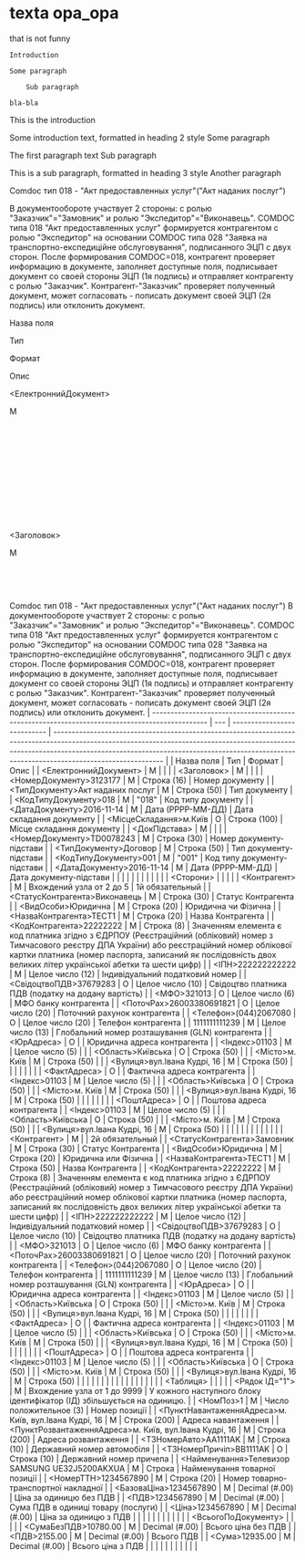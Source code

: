 # texta opa\_opa



that is not funny

```text
Introduction

Some paragraph

    Sub paragraph

bla-bla
```

This is the introduction

Some introduction text, formatted in heading 2 style Some paragraph

The first paragraph text Sub paragraph

This is a sub paragraph, formatted in heading 3 style Another paragraph

Comdoc тип 018 - "Акт предоставленных услуг"\("Акт наданих послуг"\)

В документообороте участвует 2 стороны: с ролью "Заказчик"="Замовник" и ролью "Экспедитор"="Виконавець". COMDOC типа 018 "Акт предоставленных услуг" формируется контрагентом с ролью "Экспедитор" на основании COMDOC типа 028 "Заявка на транспортно-експедиційне обслуговування", подписанного ЭЦП с двух сторон. После формирования COMDOC=018, контрагент проверяет информацию в документе, заполняет доступные поля, подписывает документ со своей стороны ЭЦП \(1я подпись\) и отправляет контрагенту с ролью "Заказчик". Контрагент-"Заказчик" проверяет полученный документ, может согласовать - пописать документ своей ЭЦП \(2я подпись\) или отклонить документ.

Назва поля

Тип

Формат

Опис

&lt;ЕлектроннийДокумент&gt;

M

​

​

​

​

​

​

&lt;Заголовок&gt;

M

​

​

Comdoc тип 018 - "Акт предоставленных услуг"\("Акт наданих послуг"\) В документообороте участвует 2 стороны: с ролью "Заказчик"="Замовник" и ролью "Экспедитор"="Виконавець". COMDOC типа 018 "Акт предоставленных услуг" формируется контрагентом с ролью "Экспедитор" на основании COMDOC типа 028 "Заявка на транспортно-експедиційне обслуговування", подписанного ЭЦП с двух сторон. После формирования COMDOC=018, контрагент проверяет информацию в документе, заполняет доступные поля, подписывает документ со своей стороны ЭЦП \(1я подпись\) и отправляет контрагенту с ролью "Заказчик". Контрагент-"Заказчик" проверяет полученный документ, может согласовать - пописать документ своей ЭЦП \(2я подпись\) или отклонить документ. \| --------------------------------------------------------------------------------------------- \| --- \| --------------------------- \| ------------------------------------------------------------------------------------------------------------------------------------------------------------------------------------------------------------------------------------------------------------------------ \| \| Назва поля \| Тип \| Формат \| Опис \| \| &lt;ЕлектроннийДокумент&gt; \| M \| \| \| \| &lt;Заголовок&gt; \| M \| \| \| \| &lt;НомерДокументу&gt;3123177 \| M \| Строка \(16\) \| Номер документу \| \| &lt;ТипДокументу&gt;Акт наданих послуг \| M \| Строка \(50\) \| Тип документу \| \| &lt;КодТипуДокументу&gt;018 \| M \| "018" \| Код типу документу \| \| &lt;ДатаДокументу&gt;2016-11-14 \| M \| Дата \(РРРР-ММ-ДД\) \| Дата складання документу \| \| &lt;МісцеСкладання&gt;м.Київ \| О \| Строка \(100\) \| Місце складання документу \| \| &lt;ДокПідстава&gt; \| M \| \| \| \| &lt;НомерДокументу&gt;TD0078243 \| M \| Строка \(30\) \| Номер документу-підстави \| \| &lt;ТипДокументу&gt;Договор \| M \| Строка \(50\) \| Тип документу-підстави \| \| &lt;КодТипуДокументу&gt;001 \| M \| "001" \| Код типу документу-підстави \| \| &lt;ДатаДокументу&gt;2016-11-14 \| M \| Дата \(РРРР-ММ-ДД\) \| Дата документу-підстави \| \| \| \| \| \| \| \| \| \| \| \| &lt;Сторони&gt; \| \| \| \| \| &lt;Контрагент&gt; \| M \| Вхождений узла от 2 до 5 \| 1й обязательный \| \| &lt;СтатусКонтрагента&gt;Виконавець \| M \| Строка \(30\) \| Статус Контрагента \| \| &lt;ВидОсоби&gt;Юридична \| M \| Строка \(20\) \| Юридична чи Фізична \| \| &lt;НазваКонтрагента&gt;ТЕСТ1 \| M \| Строка \(20\) \| Назва Контрагента \| \| &lt;КодКонтрагента&gt;22222222 \| M \| Строка \(8\) \| Значенням елемента є код платника згідно з ЄДРПОУ \(Реєстраційний \(обліковий\) номер з Тимчасового реєстру ДПА України\) або реєстраційний номер облікової картки платника \(номер паспорта, записаний як послідовність двох великих літер української абетки та шести цифр\) \| \| &lt;ІПН&gt;222222222222 \| M \| Целое число \(12\) \| Індивідуальний податковий номер \| \| &lt;СвідоцтвоПДВ&gt;37679283 \| О \| Целое число \(10\) \| Свідоцтво платника ПДВ \(податку на додану вартість\) \| \| &lt;МФО&gt;321013 \| О \| Целое число \(6\) \| МФО банку контрагента \| \| &lt;ПоточРах&gt;26003380691821 \| О \| Целое число \(20\) \| Поточний рахунок контрагента \| \| &lt;Телефон&gt;\(044\)2067080 \| О \| Целое число \(20\) \| Телефон контрагента \| \| 1111111111239 \| M \| Целое число \(13\) \| Глобальний номер розташування \(GLN\) контрагента \| \| &lt;ЮрАдреса&gt; \| О \| \| Юридична адреса контрагента \| \| &lt;Індекс&gt;01103 \| M \| Целое число \(5\) \| \| \| &lt;Область&gt;Київська \| О \| Строка \(50\) \| \| \| &lt;Місто&gt;м. Київ \| M \| Строка \(50\) \| \| \| &lt;Вулиця&gt;вул.Івана Кудрі, 16 \| M \| Строка \(50\) \| \| \| \| \| \| \| \| &lt;ФактАдреса&gt; \| О \| \| Фактична адреса контрагента \| \| &lt;Індекс&gt;01103 \| M \| Целое число \(5\) \| \| \| &lt;Область&gt;Київська \| О \| Строка \(50\) \| \| \| &lt;Місто&gt;м. Київ \| M \| Строка \(50\) \| \| \| &lt;Вулиця&gt;вул.Івана Кудрі, 16 \| M \| Строка \(50\) \| \| \| \| \| \| \| \| &lt;ПоштАдреса&gt; \| О \| \| Поштова адреса контрагента \| \| &lt;Індекс&gt;01103 \| M \| Целое число \(5\) \| \| \| &lt;Область&gt;Київська \| О \| Строка \(50\) \| \| \| &lt;Місто&gt;м. Київ \| M \| Строка \(50\) \| \| \| &lt;Вулиця&gt;вул.Івана Кудрі, 16 \| M \| Строка \(50\) \| \| \| \| \| \| \| \| \| \| \| \| \| &lt;Контрагент&gt; \| M \| \| 2й обязательный \| \| &lt;СтатусКонтрагента&gt;Замовник \| M \| Строка \(30\) \| Статус Контрагента \| \| &lt;ВидОсоби&gt;Юридична \| M \| Строка \(20\) \| Юридична или Фізична \| \| &lt;НазваКонтрагента&gt;ТЕСТ1 \| M \| Строка \(50\) \| Назва Контрагента \| \| &lt;КодКонтрагента&gt;22222222 \| M \| Строка \(8\) \| Значенням елемента є код платника згідно з ЄДРПОУ \(Реєстраційний \(обліковий\) номер з Тимчасового реєстру ДПА України\) або реєстраційний номер облікової картки платника \(номер паспорта, записаний як послідовність двох великих літер української абетки та шести цифр\) \| \| &lt;ІПН&gt;222222222222 \| M \| Целое число \(12\) \| Індивідуальний податковий номер \| \| &lt;СвідоцтвоПДВ&gt;37679283 \| О \| Целое число \(10\) \| Свідоцтво платника ПДВ \(податку на додану вартість\) \| \| &lt;МФО&gt;321013 \| О \| Целое число \(6\) \| МФО банку контрагента \| \| &lt;ПоточРах&gt;26003380691821 \| О \| Целое число \(20\) \| Поточний рахунок контрагента \| \| &lt;Телефон&gt;\(044\)2067080 \| О \| Целое число \(20\) \| Телефон контрагента \| \| 1111111111239 \| M \| Целое число \(13\) \| Глобальний номер розташування \(GLN\) контрагента \| \| &lt;ЮрАдреса&gt; \| О \| \| Юридична адреса контрагента \| \| &lt;Індекс&gt;01103 \| M \| Целое число \(5\) \| \| \| &lt;Область&gt;Київська \| О \| Строка \(50\) \| \| \| &lt;Місто&gt;м. Київ \| M \| Строка \(50\) \| \| \| &lt;Вулиця&gt;вул.Івана Кудрі, 16 \| M \| Строка \(50\) \| \| \| \| \| \| \| \| &lt;ФактАдреса&gt; \| О \| \| Фактична адреса контрагента \| \| &lt;Індекс&gt;01103 \| M \| Целое число \(5\) \| \| \| &lt;Область&gt;Київська \| О \| Строка \(50\) \| \| \| &lt;Місто&gt;м. Київ \| M \| Строка \(50\) \| \| \| &lt;Вулиця&gt;вул.Івана Кудрі, 16 \| M \| Строка \(50\) \| \| \| \| \| \| \| \| &lt;ПоштАдреса&gt; \| О \| \| Поштова адреса контрагента \| \| &lt;Індекс&gt;01103 \| M \| Целое число \(5\) \| \| \| &lt;Область&gt;Київська \| О \| Строка \(50\) \| \| \| &lt;Місто&gt;м. Київ \| M \| Строка \(50\) \| \| \| &lt;Вулиця&gt;вул.Івана Кудрі, 16 \| M \| Строка \(50\) \| \| \| \| \| \| \| \| \| \| \| \| \| \| \| \| \| \| &lt;Таблиця&gt; \| \| \| \| \| &lt;Рядок ІД="1"&gt; \| M \| Вхождение узла от 1 до 9999 \| У кожного наступного блоку ідентифікатор \(ІД\) збільшується на одиницю. \| \| &lt;НомПоз&gt;1 \| M \| Число положительное \(3\) \| Номер позиції \| \| &lt;ПунктНавантаженняАдреса&gt;м. Київ, вул.Івана Кудрі, 16 \| M \| Строка \(200\) \| Адреса навантаження \| \| &lt;ПунктРозвантаженняАдреса&gt;м. Київ, вул.Івана Кудрі, 16 \| M \| Строка \(200\) \| Адреса розвантаження \| \| &lt;ТЗНомерАвто&gt;AA1111AK \| M \| Строка \(10\) \| Державний номер автомобіля \| \| &lt;ТЗНомерПричіп&gt;ВВ1111AK \| О \| Строка \(10\) \| Державний номер причепа \| \| &lt;Найменування&gt;Телевизор SAMSUNG UE32J5200AKXUA \| M \| Строка \| Найменування товарної позиції \| \| &lt;НомерТТН&gt;1234567890 \| M \| Строка \(20\) \| Номер товарно-транспортної накладної \| \| &lt;БазоваЦіна&gt;1234567890 \| M \| Decimal \(\#.00\) \| Ціна за одиницю без ПДВ \| \| &lt;ПДВ&gt;1234567890 \| M \| Decimal \(\#.00\) \| Сума ПДВ в одиниці товару \(послуги\) \| \| &lt;Ціна&gt;1234567890 \| M \| Decimal \(\#.00\) \| Ціна за одиницю з ПДВ \| \| \| \| \| \| \| \| \| \| \| \| &lt;ВсьогоПоДокументу&gt; \| \| \| \| \| &lt;СумаБезПДВ&gt;10780.00 \| M \| Decimal \(\#.00\) \| Всього ціна без ПДВ \| \| &lt;ПДВ&gt;2155.00 \| M \| Decimal \(\#.00\) \| Всього ПДВ \| \| &lt;Сума&gt;12935.00 \| M \| Decimal \(\#.00\) \| Всього ціна з ПДВ \| \| \| \| \| \| \| \| \| \| \|

